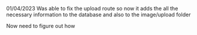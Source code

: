 01/04/2023
Was able to fix the upload route so now it adds the all the necessary information to the database and also to the image/upload folder

Now need to figure out how

